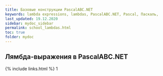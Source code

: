 ```yaml
---
title: Базовые конструкции PascalABC.NET
keywords: lambda expressions, lambdas, PascalABC.NET, Pascal, Паскаль, лямбда-выраженияб безымянные функции
last_updated: 19.12.2020
sidebar: mydoc_sidebar
permalink: school_lambdas.html
toc: true
folder: mydoc
---
```


## Лямбда-выражения в PascalABC.NET


{% include links.html %}
1
